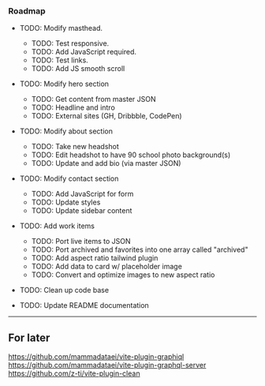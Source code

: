 ### Roadmap

- TODO: Modify masthead.

  - TODO: Test responsive.
  - TODO: Add JavaScript required.
  - TODO: Test links.
  - TODO: Add JS smooth scroll

- TODO: Modify hero section
  - TODO: Get content from master JSON
  - TODO: Headline and intro
  - TODO: External sites (GH, Dribbble, CodePen)
- TODO: Modify about section
  - TODO: Take new headshot
  - TODO: Edit headshot to have 90 school photo background(s)
  - TODO: Update and add bio (via master JSON)
- TODO: Modify contact section
  - TODO: Add JavaScript for form
  - TODO: Update styles
  - TODO: Update sidebar content
- TODO: Add work items

  - TODO: Port live items to JSON
  - TODO: Port archived and favorites into one array called "archived"
  - TODO: Add aspect ratio tailwind plugin
  - TODO: Add data to card w/ placeholder image
  - TODO: Convert and optimize images to new aspect ratio

- TODO: Clean up code base
- TODO: Update README documentation

---

## For later

https://github.com/mammadataei/vite-plugin-graphiql
https://github.com/mammadataei/vite-plugin-graphql-server
https://github.com/z-ti/vite-plugin-clean
